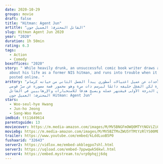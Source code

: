 ```yaml
---
date: 2020-10-29
groups: movie
draft: false
title: "Hitman: Agent Jun"
artitle: "القاتل المحترف: العميل جون"
slug: Hitman Agent Jun 2020
year: "2020"
duration: 1h 50min
rating: 6.3
tags:
  - Action
  - Comedy
boxoffices: "2020"
story: " While heavily drunk, an unsuccessful comic book writer draws a comic
  about his life as a former NIS hitman, and runs into trouble when it gets
  posted online. "
arstory: "تدور الأحداث عن عميل اغتيالات أسطوري يبدأ الفصل الثاني من حياته كرسام
  قصص مصورة لكن الفشل حليفه دائمًا ليرسم ذات مرة وهو مخمور قصة مصورة عن سرّ قومي
  من الدرجة الأولى فيشتهر عمله ويصبح هدفاً للاستخبارات والإرهابيين في القاتل
  المحترف: العميل جون Hitman: Agent Jun"
stars:
  - Woo-seul-hye Hwang
  - Jun-ho Jeong
  - Sang-Woo Kwon
imdbid: tt11649614
parentsguide: 13
moviecover: https://m.media-amazon.com/images/M/MV5BNGFmOWQ0MTYtNGViZi00YmU5LWJkMGYtN2ZlYzRlMTk1OGZjXkEyXkFqcGdeQXVyOTIxNDQ1MTQ@._V1_FMjpg_UX1187_.jpg
moviebg: https://m.media-amazon.com/images/M/MV5BZTMxZWU5YTMtYzRlYS00MDUyLThhZjctNjg3ZjI3NDI3YmEzXkEyXkFqcGdeQXVyNzU5MTUwNDE@._V1_FMjpg_UX1280_.jpg
trailer: https://www.youtube.com/embed/kLddLuoB5P0
fushaarid: "32643"
server2: https://vidlox.me/embed-akblegpo7shl.html
server3: https://uqload.com/embed-7ppwqwk56kwl.html
server4: https://embed.mystream.to/vrp9phqjj6dq
---
```


